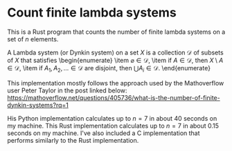# Count finite lambda systems

This is a Rust program that counts the number of finite lambda systems on a set of $n$ elements.

A Lambda system (or Dynkin system) on a set $X$ is a collection $\mathcal D$ of subsets of $X$ that satisfies
\begin{enumerate}
  \item $\varnothing \in \mathcal D$,
  \item if $A \in \mathcal D$, then $X \setminus A \in \mathcal D$,
  \item if $A_1, A_2, \ldots \in \mathcal D$ are disjoint, then $\bigcup A_i \in \mathcal D$.
\end{enumerate}

This implementation mostly follows the approach used by the Mathoverflow user Peter Taylor
in the post linked below:
https://mathoverflow.net/questions/405736/what-is-the-number-of-finite-dynkin-systems?rq=1

His Python implementation calculates up to $n=7$ in about 40 seconds on my machine. This
Rust implementation calculates up to $n=7$ in about 0.15 seconds on my machine. I've also included a C implementation that performs similarly to the Rust implementation.
